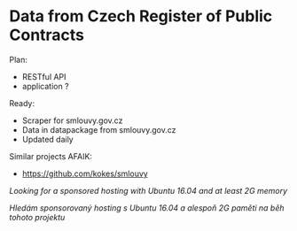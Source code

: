 # Data from Czech Register of Public Contracts

Plan:
- RESTful API
- application ?

Ready:
- Scraper for smlouvy.gov.cz
- Data in datapackage from smlouvy.gov.cz
- Updated daily

Similar projects AFAIK:
- https://github.com/kokes/smlouvy

*Looking for a sponsored hosting with Ubuntu 16.04 and at least 2G memory*

*Hledám sponsorovaný hosting s Ubuntu 16.04 a alespoň 2G paměti na běh tohoto projektu*
